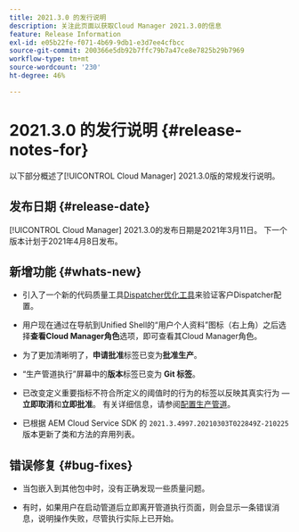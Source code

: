 ```yaml
---
title: 2021.3.0 的发行说明
description: 关注此页面以获取Cloud Manager 2021.3.0的信息
feature: Release Information
exl-id: e05b22fe-f071-4b69-9db1-e3d7ee4cfbcc
source-git-commit: 200366e5db92b7ffc79b7a47ce8e7825b29b7969
workflow-type: tm+mt
source-wordcount: '230'
ht-degree: 46%

---
```


# 2021.3.0 的发行说明 {#release-notes-for}

以下部分概述了[!UICONTROL Cloud Manager] 2021.3.0版的常规发行说明。

## 发布日期 {#release-date}

[!UICONTROL Cloud Manager] 2021.3.0的发布日期是2021年3月11日。
下一个版本计划于2021年4月8日发布。

## 新增功能 {#whats-new}

* 引入了一个新的代码质量工具[Dispatcher优化工具](https://experienceleague.adobe.com/docs/experience-manager-cloud-manager/using/how-to-use/custom-code-quality-rules.html?lang=en#dispatcher-optimization-tool-rules)来验证客户Dispatcher配置。

* 用户现在通过在导航到Unified Shell的“用户个人资料”图标（右上角）之后选择&#x200B;**查看Cloud Manager角色**&#x200B;选项，即可查看其Cloud Manager角色。

* 为了更加清晰明了，**申请批准**&#x200B;标签已变为&#x200B;**批准生产**。

* “生产管道执行”屏幕中的&#x200B;**版本**&#x200B;标签已变为 **Git 标签**。

* 已改变定义重要指标不符合所定义的阈值时的行为的标签以反映其真实行为 — **立即取消**&#x200B;和&#x200B;**立即批准**。 有关详细信息，请参阅[配置生产管道](/help/using/production-pipelines.md)。

* 已根据 AEM Cloud Service SDK 的 `2021.3.4997.20210303T022849Z-210225` 版本更新了类和方法的弃用列表。

## 错误修复 {#bug-fixes}

* 当包嵌入到其他包中时，没有正确发现一些质量问题。

* 有时，如果用户在启动管道后立即离开管道执行页面，则会显示一条错误消息，说明操作失败，尽管执行实际上已开始。
